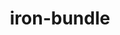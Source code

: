 ---
id: 991
title: iron-bundle
types: [ice,water]
image: https://raw.githubusercontent.com/PokeAPI/sprites/master/sprites/pokemon/991.png
---
